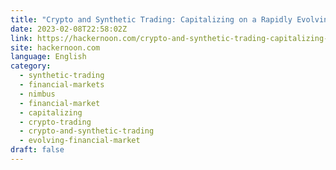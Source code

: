 ```yaml
---
title: "Crypto and Synthetic Trading: Capitalizing on a Rapidly Evolving Financial Market"
date: 2023-02-08T22:58:02Z
link: https://hackernoon.com/crypto-and-synthetic-trading-capitalizing-on-a-rapidly-evolving-financial-market?source=rss&utm_medium=RSS&utm_source=news.12bit.vn
site: hackernoon.com
language: English
category:
  - synthetic-trading
  - financial-markets
  - nimbus
  - financial-market
  - capitalizing
  - crypto-trading
  - crypto-and-synthetic-trading
  - evolving-financial-market
draft: false
---
```

